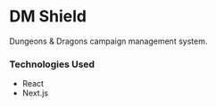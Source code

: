 # DM Shield
Dungeons & Dragons campaign management system.

### Technologies Used
- React
- Next.js

